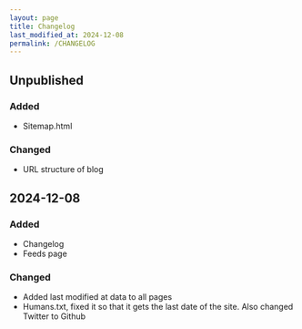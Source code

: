 ```yaml
---
layout: page
title: Changelog
last_modified_at: 2024-12-08
permalink: /CHANGELOG
---
```


## Unpublished

### Added

- Sitemap.html

### Changed

- URL structure of blog

## 2024-12-08

### Added

- Changelog
- Feeds page

### Changed

- Added last modified at data to all pages
- Humans.txt, fixed it so that it gets the last date of the site. Also changed Twitter to Github
